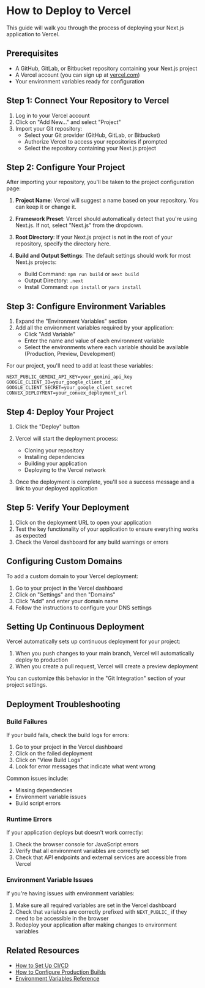 # How to Deploy to Vercel

This guide will walk you through the process of deploying your Next.js application to Vercel.

## Prerequisites

- A GitHub, GitLab, or Bitbucket repository containing your Next.js project
- A Vercel account (you can sign up at [vercel.com](https://vercel.com))
- Your environment variables ready for configuration

## Step 1: Connect Your Repository to Vercel

1. Log in to your Vercel account
2. Click on "Add New..." and select "Project"
3. Import your Git repository:
   - Select your Git provider (GitHub, GitLab, or Bitbucket)
   - Authorize Vercel to access your repositories if prompted
   - Select the repository containing your Next.js project

## Step 2: Configure Your Project

After importing your repository, you'll be taken to the project configuration page:

1. **Project Name**: Vercel will suggest a name based on your repository. You can keep it or change it.

2. **Framework Preset**: Vercel should automatically detect that you're using Next.js. If not, select "Next.js" from the dropdown.

3. **Root Directory**: If your Next.js project is not in the root of your repository, specify the directory here.

4. **Build and Output Settings**: The default settings should work for most Next.js projects:
   - Build Command: `npm run build` or `next build`
   - Output Directory: `.next`
   - Install Command: `npm install` or `yarn install`

## Step 3: Configure Environment Variables

1. Expand the "Environment Variables" section
2. Add all the environment variables required by your application:
   - Click "Add Variable"
   - Enter the name and value of each environment variable
   - Select the environments where each variable should be available (Production, Preview, Development)

For our project, you'll need to add at least these variables:

```
NEXT_PUBLIC_GEMINI_API_KEY=your_gemini_api_key
GOOGLE_CLIENT_ID=your_google_client_id
GOOGLE_CLIENT_SECRET=your_google_client_secret
CONVEX_DEPLOYMENT=your_convex_deployment_url
```

## Step 4: Deploy Your Project

1. Click the "Deploy" button
2. Vercel will start the deployment process:
   - Cloning your repository
   - Installing dependencies
   - Building your application
   - Deploying to the Vercel network

3. Once the deployment is complete, you'll see a success message and a link to your deployed application

## Step 5: Verify Your Deployment

1. Click on the deployment URL to open your application
2. Test the key functionality of your application to ensure everything works as expected
3. Check the Vercel dashboard for any build warnings or errors

## Configuring Custom Domains

To add a custom domain to your Vercel deployment:

1. Go to your project in the Vercel dashboard
2. Click on "Settings" and then "Domains"
3. Click "Add" and enter your domain name
4. Follow the instructions to configure your DNS settings

## Setting Up Continuous Deployment

Vercel automatically sets up continuous deployment for your project:

1. When you push changes to your main branch, Vercel will automatically deploy to production
2. When you create a pull request, Vercel will create a preview deployment

You can customize this behavior in the "Git Integration" section of your project settings.

## Deployment Troubleshooting

### Build Failures

If your build fails, check the build logs for errors:

1. Go to your project in the Vercel dashboard
2. Click on the failed deployment
3. Click on "View Build Logs"
4. Look for error messages that indicate what went wrong

Common issues include:
- Missing dependencies
- Environment variable issues
- Build script errors

### Runtime Errors

If your application deploys but doesn't work correctly:

1. Check the browser console for JavaScript errors
2. Verify that all environment variables are correctly set
3. Check that API endpoints and external services are accessible from Vercel

### Environment Variable Issues

If you're having issues with environment variables:

1. Make sure all required variables are set in the Vercel dashboard
2. Check that variables are correctly prefixed with `NEXT_PUBLIC_` if they need to be accessible in the browser
3. Redeploy your application after making changes to environment variables

## Related Resources

- [How to Set Up CI/CD](./setup-cicd.md)
- [How to Configure Production Builds](./configure-production-builds.md)
- [Environment Variables Reference](../reference/environment-variables.md)
